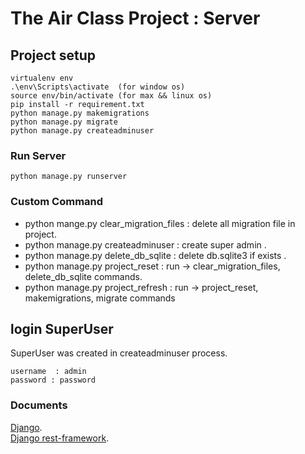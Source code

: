 # The Air Class Project : Server

## Project setup
```
virtualenv env
.\env\Scripts\activate  (for window os)
source env/bin/activate (for max && linux os)
pip install -r requirement.txt
python manage.py makemigrations
python manage.py migrate
python manage.py createadminuser

```

[comment]: <> (test comment)
<!---

### CollectStatic (for production)
```
python production.py makemigrations
python production.py migrate
python production.py collectstatic
```

-->
### Run Server
```
python manage.py runserver

```
[comment]: <> (python manage.py runsslserver 0.0.0.0:8000)

### Custom Command 
 - python mange.py clear_migration_files : delete all migration file in project.
 - python manage.py createadminuser : create super admin .
 - python manage.py delete_db_sqlite : delete db.sqlite3 if exists .
 - python manage.py project_reset : run -> clear_migration_files, delete_db_sqlite commands.
 - python manage.py project_refresh : run -> project_reset, makemigrations, migrate commands 
  

## login SuperUser
SuperUser was created in createadminuser process.
```
username  : admin
password : password
``` 


 
### Documents
[Django](https://docs.djangoproject.com/en/3.0/).  
[Django rest-framework](https://www.django-rest-framework.org/).
